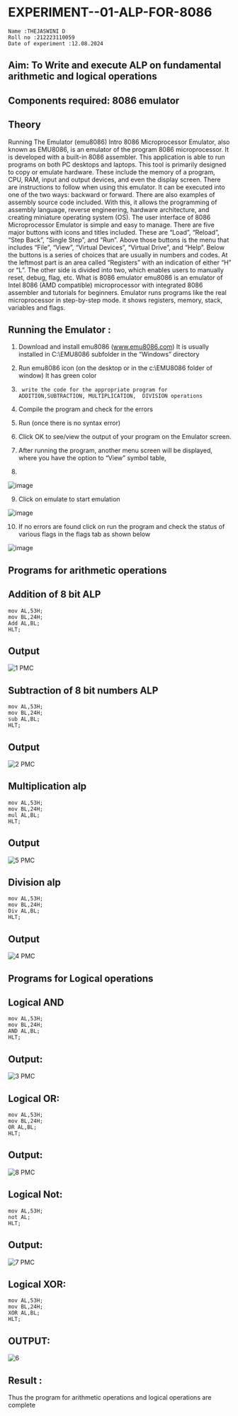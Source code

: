 # EXPERIMENT--01-ALP-FOR-8086
```
Name :THEJASWINI D
Roll no :212223110059
Date of experiment :12.08.2024
```
## Aim: To Write and execute ALP on fundamental arithmetic and logical operations
## Components required: 8086  emulator 
## Theory 
Running The Emulator (emu8086) Intro 8086 Microprocessor Emulator, also known as EMU8086, is an emulator of the program 8086 microprocessor. It is developed with a built-in 8086 assembler. This application is able to run programs on both PC desktops and laptops. This tool is primarily designed to copy or emulate hardware. These include the memory of a program, CPU, RAM, input and output devices, and even the display screen. There are instructions to follow when using this emulator. It can be executed into one of the two ways: backward or forward. There are also examples of assembly source code included. With this, it allows the programming of assembly language, reverse engineering, hardware architecture, and creating miniature operating system (OS). The user interface of 8086 Microprocessor Emulator is simple and easy to manage. There are five major buttons with icons and titles included. These are “Load”, “Reload”, “Step Back”, “Single Step”, and “Run”. Above those buttons is the menu that includes “File”, “View”, “Virtual Devices”, “Virtual Drive”, and “Help”. Below the buttons is a series of choices that are usually in numbers and codes. At the leftmost part is an area called “Registers” with an indication of either “H” or “L”. The other side is divided into two, which enables users to manually reset, debug, flag, etc. What is 8086 emulator emu8086 is an emulator of Intel 8086 (AMD compatible) microprocessor with integrated 8086 assembler and tutorials for beginners. Emulator runs programs like the real microprocessor in step-by-step mode. it shows registers, memory, stack, variables and flags.


 ## Running the Emulator :
1.	Download and install emu8086 (www.emu8086.com) It is usually installed in C:\EMU8086 subfolder in the “Windows” directory
2.	  Run  emu8086 icon (on the desktop or in the c:\EMU8086 folder of window) It has green color 
 
 
3.		write the code for the appropriate program for ADDITION,SUBTRACTION, MULTIPLICATION,  DIVISION operations 

4.	 Compile the program and check for the errors 
5.	Run (once there is no syntax error) 

6.	Click OK to see/view the output of your program on the Emulator screen. 


7.	After running the program, another menu screen will be displayed, where you have the option to “View” symbol table,
8.	 


![image](https://user-images.githubusercontent.com/36288975/189273263-d65baae9-4b8f-4723-afb3-c0ffa4052b04.png)











9.	Click on emulate to start emulation 








![image](https://user-images.githubusercontent.com/36288975/189273273-9bb36ec1-e2e8-4892-8d35-37707332bfdc.png)








10.	If no errors are found click on run the program and check the status of various flags in the flags tab as shown below 






![image](https://user-images.githubusercontent.com/36288975/189273277-113a2a33-4a40-4ff8-95a5-ecd3a1f504fe.png)







## Programs for arithmetic  operations

## Addition  of 8 bit ALP 
```
mov AL,53H;
mov BL,24H;
Add AL,BL;
HLT;
```
## Output  
![1 PMC](https://github.com/user-attachments/assets/e43cd976-7657-46e8-bb7d-79152489430a)


## Subtraction   of 8 bit numbers  ALP 
 ```
mov AL,53H;
mov BL,24H;
sub AL,BL;
HLT;
```
## Output  
![2 PMC](https://github.com/user-attachments/assets/3feb1224-a823-443f-9a21-7b415ebf0cec)
## Multiplication alp 
```
mov AL,53H;
mov BL,24H;
mul AL,BL;
HLT;
```
 ## Output  
![5 PMC](https://github.com/user-attachments/assets/db3c1c7f-2e8f-4a4e-a05d-4f4cf5b04b50)

## Division alp 
```
mov AL,53H;
mov BL,24H;
Div AL,BL;
HLT;
```
## Output  
![4 PMC](https://github.com/user-attachments/assets/79cabaaf-b868-4d3c-9b52-c8c0b7ec83a8)

## Programs for Logical operations
## Logical AND
```
mov AL,53H;
mov BL,24H;
AND AL,BL;
HLT;
```
## Output:
![3 PMC](https://github.com/user-attachments/assets/44d12211-d622-46e7-bb82-09359559a2f8)

## Logical OR:
```
mov AL,53H;
mov BL,24H;
OR AL,BL;
HLT;
```
## Output:
![8 PMC](https://github.com/user-attachments/assets/d5cd7869-42d9-40f7-8244-535d0c8ef543)

## Logical Not:
```
mov AL,53H;
not AL;
HLT;
```
## Output:
![7 PMC](https://github.com/user-attachments/assets/cdda02f3-8b0f-4eb6-8789-f35afcc8a8f2)
## Logical XOR:
```
mov AL,53H;
mov BL,24H;
XOR AL,BL;
HLT;
```
## OUTPUT:
![6](https://github.com/user-attachments/assets/e97c638a-2725-49d2-811d-f188a6576a84)

## Result :
 Thus the program for arithmetic operations and logical operations are complete








